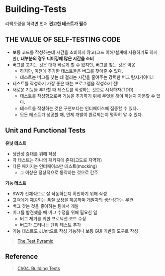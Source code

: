 # Building-Tests

리팩토링을 하려면 먼저 **견고한 테스트가 필수**

## THE VALUE OF SELF-TESTING CODE

- 보통 코드를 작성하는데 시간을 소비하지 않고(코드 이해/설계에 사용하기도 하지만), **대부분의 경우 디버깅에 많은 시간을 소비**
- 버그를 고치는 것은 대개 빠르게 할 수 있지만, 버그를 찾는 것은 악몽
  - 하지만, 이전에 추가한 테스트들은 버그를 찾아줄 수 있다.
  - 테스트는 버그를 찾는 데 걸리는 시간을 줄여주는 강력한 버그 탐지기이다.!
- 테스트를 작성하기 가장 좋은 때는 프로그램을 작성하기 전!
- 새로운 기능을 추가할 때 테스트를 작성하는 것으로 시작하자(TDD)
  - 테스트를 작성함으로써 기능을 추가하기 위해 무엇을 해야 하는지 자문할 수 있다.
  - 테스트를 작성하는 것은 구현보다는 인터페이스에 집중할 수 있다.
  - 모든 테스트가 성공할 때, 언제 개발이 완료되는지 명확히 알 수 있다.

## Unit and Functional Tests

**유닛 테스트**

- 생산성 증대를 위해 작성
- 각 테스트는 하나의 패키지에 존재(고도로 지역화)
- 다른 패키지는 인터페이스만 테스트(mocking)
  - 그 이상은 정상적으로 동작하는 것으로 간주

**기능 테스트**

- SW가 전체적으로 잘 작동하는지 확인하기 위해 작성
- 고객에게 제공되는 품질 보장을 제공하며 개발자의 생산성과는 무관
- 버그 찾는 것을 좋아하는 팀에서 개발
- 버그를 발견했을 때 버그 수정을 위해 필요한 일
  - 버그 제거를 위한 프로덕션 코드 수정
  - 버그가 드러나는 단위 테스트 추가
- 기능 테스트도 JUnit으로 작성 가능하나 보통 GUI 기반의 도구로 작성

> [The Test Pyramid](https://martinfowler.com/articles/practical-test-pyramid.html#TheTestPyramid)

## Reference

> [Ch04. Building Tests](https://www.evernote.com/shard/s3/client/snv?noteGuid=43138b92-f827-4ee9-9cf9-391331172909&noteKey=3f8220f2f4d09413&sn=https%3A%2F%2Fwww.evernote.com%2Fshard%2Fs3%2Fsh%2F43138b92-f827-4ee9-9cf9-391331172909%2F3f8220f2f4d09413&title=Ch04.%2BBuilding%2BTests)